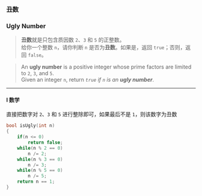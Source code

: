 ### 丑数
### Ugly Number

> **丑数**就是只包含质因数 `2`、`3` 和 `5` 的正整数。  
> 给你一个整数 `n`，请你判断 `n` 是否为**丑数**。如果是，返回 `true`；否则，返回 `false`。  

> An **ugly number** is a positive integer whose prime factors are limited to `2`, `3`, and `5`.  
> Given an integer `n`, return *`true` if `n` is an **ugly number***.  

----------

#### I 数学

直接把数字对 `2`、`3` 和 `5` 进行整除即可，如果最后不是 `1`，则该数字为丑数

```cpp
bool isUgly(int n) 
{
    if(n <= 0)
        return false;
    while(n % 2 == 0)
        n /= 2;
    while(n % 3 == 0)
        n /= 3;
    while(n % 5 == 0)
        n /= 5;
    return n == 1;
}
```
